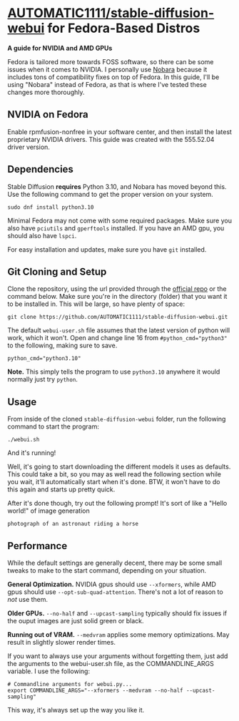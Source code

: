 # [AUTOMATIC1111/stable-diffusion-webui](https://github.com/AUTOMATIC1111/stable-diffusion-webui) for Fedora-Based Distros
**A guide for NVIDIA and AMD GPUs**

Fedora is tailored more towards FOSS software, so there can be some issues when it comes to NVIDIA. I personally use [Nobara](https://nobaraproject.org/) because it includes tons of compatibility fixes on top of Fedora. In this guide, I'll be using "Nobara" instead of Fedora, as that is where I've tested these changes more thoroughly.

## NVIDIA on Fedora
Enable rpmfusion-nonfree in your software center, and then install the latest proprietary NVIDIA drivers. This guide was created with the 555.52.04 driver version.

## Dependencies
Stable Diffusion **requires** Python 3.10, and Nobara has moved beyond this. Use the following command to get the proper version on your system.

```
sudo dnf install python3.10
```

Minimal Fedora may not come with some required packages. Make sure you also have `pciutils` and `gperftools` installed. If you have an AMD gpu, you should also have `lspci`.

For easy installation and updates, make sure you have `git` installed.

## Git Cloning and Setup
Clone the repository, using the url provided through the [official repo](https://github.com/AUTOMATIC1111/stable-diffusion-webui) or the command below. Make sure you're in the directory (folder) that you want it to be installed in. This will be large, so have plenty of space:

```
git clone https://github.com/AUTOMATIC1111/stable-diffusion-webui.git
```

The default `webui-user.sh` file assumes that the latest version of python will work, which it won't. Open and change line 16 from `#python_cmd="python3"` to the following, making sure to save.

```
python_cmd="python3.10"
```

**Note.** This simply tells the program to use `python3.10` anywhere it would normally just try `python`.

## Usage
From inside of the cloned `stable-diffusion-webui` folder, run the following command to start the program:

```
./webui.sh
```

And it's running!

Well, it's going to start downloading the different models it uses as defaults. This could take a bit, so you may as well read the following section while you wait, it'll automatically start when it's done. BTW, it won't have to do this again and starts up pretty quick.

After it's done though, try out the following prompt! It's sort of like a "Hello world!" of image generation

```
photograph of an astronaut riding a horse
```

## Performance
While the default settings are generally decent, there may be some small tweaks to make to the start command, depending on your situation.

**General Optimization.** NVIDIA gpus should use `--xformers`, while AMD gpus should use `--opt-sub-quad-attention`. There's not a lot of reason to *not* use them.

**Older GPUs.** `--no-half` and `--upcast-sampling` typically should fix issues if the ouput images are just solid green or black.

**Running out of VRAM.** `--medvram` applies some memory optimizations. May result in slightly slower render times.

If you want to always use your arguments without forgetting them, just add the arguments to the webui-user.sh file, as the COMMANDLINE_ARGS variable. I use the following:

```
# Commandline arguments for webui.py...
export COMMANDLINE_ARGS="--xformers --medvram --no-half --upcast-sampling"
```

This way, it's always set up the way you like it.
